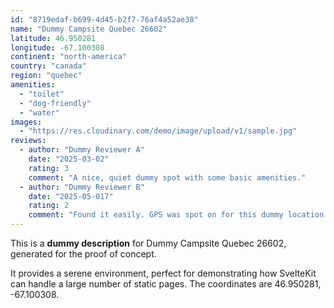 ```yaml
---
id: "8719edaf-b699-4d45-b2f7-76af4a52ae38"
name: "Dummy Campsite Quebec 26602"
latitude: 46.950281
longitude: -67.100308
continent: "north-america"
country: "canada"
region: "quebec"
amenities:
  - "toilet"
  - "dog-friendly"
  - "water"
images:
  - "https://res.cloudinary.com/demo/image/upload/v1/sample.jpg"
reviews:
  - author: "Dummy Reviewer A"
    date: "2025-03-02"
    rating: 3
    comment: "A nice, quiet dummy spot with some basic amenities."
  - author: "Dummy Reviewer B"
    date: "2025-05-017"
    rating: 2
    comment: "Found it easily. GPS was spot on for this dummy location."
---
```


This is a **dummy description** for Dummy Campsite Quebec 26602, generated for the proof of concept.

It provides a serene environment, perfect for demonstrating how SvelteKit can handle a large number of static pages. The coordinates are 46.950281, -67.100308.
